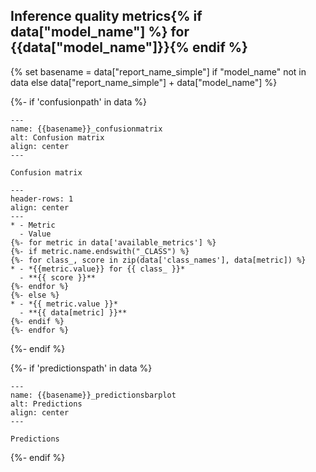 ## Inference quality metrics{% if data["model_name"] %} for {{data["model_name"]}}{% endif %}

{% set basename = data["report_name_simple"] if "model_name" not in data else data["report_name_simple"] + data["model_name"] %}

{%- if 'confusionpath' in data %}
```{figure} {{data["confusionpath"]}}
---
name: {{basename}}_confusionmatrix
alt: Confusion matrix
align: center
---

Confusion matrix
```

```{list-table} Inference quality metrics
---
header-rows: 1
align: center
---
* - Metric
  - Value
{%- for metric in data['available_metrics'] %}
{%- if metric.name.endswith("_CLASS") %}
{%- for class_, score in zip(data['class_names'], data[metric]) %}
* - *{{metric.value}} for {{ class_ }}* 
  - **{{ score }}**
{%- endfor %}
{%- else %}
* - *{{ metric.value }}* 
  - **{{ data[metric] }}**
{%- endif %}
{%- endfor %}
```

{%- endif %}

{%- if 'predictionspath' in data %}
```{figure} {{data["predictionspath"]}}
---
name: {{basename}}_predictionsbarplot
alt: Predictions
align: center
---

Predictions
```
{%- endif %}

